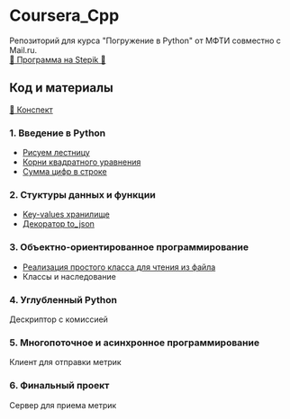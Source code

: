 # Coursera_Cpp
Репозиторий для курса "Погружение в Python" от МФТИ совместно с Mail.ru.  
[📧 Программа на Stepik 🐍](https://https://stepik.org/course/48271)

## Код и материалы
[📔️ Конспект](https://github.com/r-vvch/Stepik_Python/tree/master/conspectus "Перейти к расположению")

### 1. Введение в Python
- [Рисуем лестницу](https://github.com/r-vvch/Stepik_Python/tree/master/ladder.py "Перейти к расположению")
- [Корни квадратного уравнения](https://github.com/r-vvch/Stepik_Python/tree/master/quad_eqv.py "Перейти к расположению")
- [Сумма цифр в строке](https://github.com/r-vvch/Stepik_Python/tree/master/str_sum.py "Перейти к расположению")

### 2. Стуктуры данных и функции
- [Key-values хранилище](https://github.com/r-vvch/Stepik_Python/tree/master/storage.py "Перейти к расположению")
- [Декоратор to_json](https://github.com/r-vvch/Stepik_Python/tree/master/to_json "Перейти к расположению")

### 3. Объектно-ориентированное программирование
- [Реализация простого класса для чтения из файла](https://github.com/r-vvch/Stepik_Python/tree/master/file_reader "Перейти к расположению")
- Классы и наследование

### 4. Углубленный Python
Дескриптор с комиссией

### 5. Многопоточное и асинхронное программирование
Клиент для отправки метрик

### 6. Финальный проект
Сервер для приема метрик


